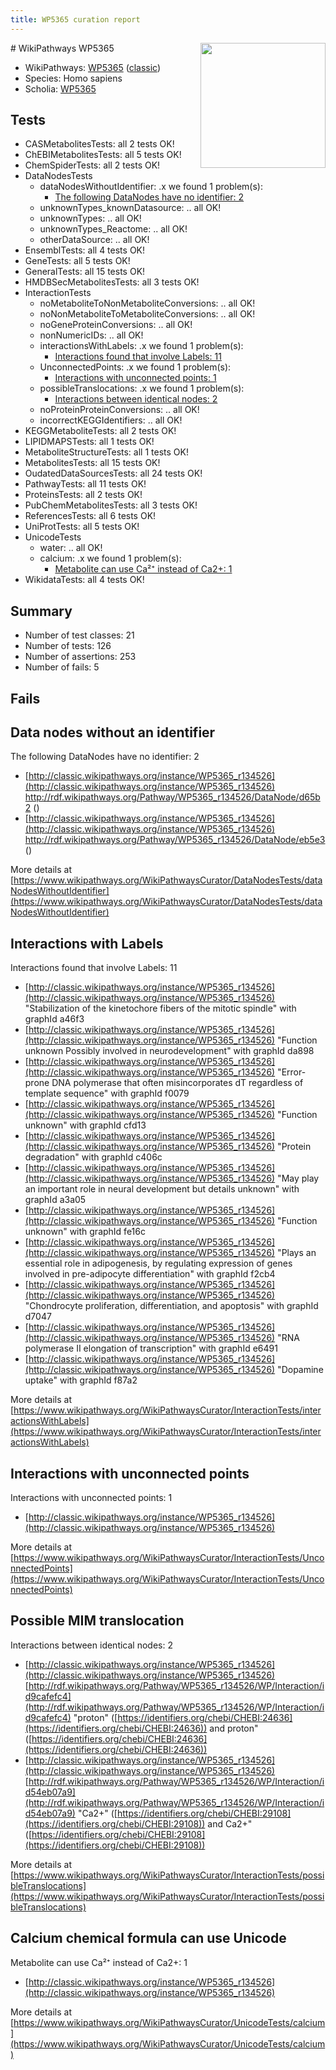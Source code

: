 ```yaml
---
title: WP5365 curation report
---
```


<img style="float: right; width: 200px" src="https://upload.wikimedia.org/wikipedia/commons/thumb/8/83/Wplogo_with_text_500.png/640px-Wplogo_with_text_500.png" />
# WikiPathways WP5365

* WikiPathways: [WP5365](https://wikipathways.org/pathways/WP5365) ([classic](https://classic.wikipathways.org/instance/WP5365))
* Species: Homo sapiens
* Scholia: [WP5365](https://scholia.toolforge.org/wikipathways/WP5365)
## Tests
* CASMetabolitesTests: all 2 tests OK!
* ChEBIMetabolitesTests: all 5 tests OK!
* ChemSpiderTests: all 2 tests OK!
* DataNodesTests
    * dataNodesWithoutIdentifier: .x we found 1 problem(s):
        * [The following DataNodes have no identifier: 2](#d2d32fa1)
    * unknownTypes_knownDatasource: .. all OK!
    * unknownTypes: .. all OK!
    * unknownTypes_Reactome: .. all OK!
    * otherDataSource: .. all OK!
* EnsemblTests: all 4 tests OK!
* GeneTests: all 5 tests OK!
* GeneralTests: all 15 tests OK!
* HMDBSecMetabolitesTests: all 3 tests OK!
* InteractionTests
    * noMetaboliteToNonMetaboliteConversions: .. all OK!
    * noNonMetaboliteToMetaboliteConversions: .. all OK!
    * noGeneProteinConversions: .. all OK!
    * nonNumericIDs: .. all OK!
    * interactionsWithLabels: .x we found 1 problem(s):
        * [Interactions found that involve Labels: 11](#fe97a8b9)
    * UnconnectedPoints: .x we found 1 problem(s):
        * [Interactions with unconnected points: 1](#35a61ad9)
    * possibleTranslocations: .x we found 1 problem(s):
        * [Interactions between identical nodes: 2](#1c118207)
    * noProteinProteinConversions: .. all OK!
    * incorrectKEGGIdentifiers: .. all OK!
* KEGGMetaboliteTests: all 2 tests OK!
* LIPIDMAPSTests: all 1 tests OK!
* MetaboliteStructureTests: all 1 tests OK!
* MetabolitesTests: all 15 tests OK!
* OudatedDataSourcesTests: all 24 tests OK!
* PathwayTests: all 11 tests OK!
* ProteinsTests: all 2 tests OK!
* PubChemMetabolitesTests: all 3 tests OK!
* ReferencesTests: all 6 tests OK!
* UniProtTests: all 5 tests OK!
* UnicodeTests
    * water: .. all OK!
    * calcium: .x we found 1 problem(s):
        * [Metabolite can use Ca²⁺ instead of Ca2+: 1](#11d84c22)
* WikidataTests: all 4 tests OK!


## Summary

* Number of test classes: 21
* Number of tests: 126
* Number of assertions: 253
* Number of fails: 5

## Fails

<a name="d2d32fa1" />

## Data nodes without an identifier

The following DataNodes have no identifier: 2

* [http://classic.wikipathways.org/instance/WP5365_r134526](http://classic.wikipathways.org/instance/WP5365_r134526) http://rdf.wikipathways.org/Pathway/WP5365_r134526/DataNode/d65b2 ()
* [http://classic.wikipathways.org/instance/WP5365_r134526](http://classic.wikipathways.org/instance/WP5365_r134526) http://rdf.wikipathways.org/Pathway/WP5365_r134526/DataNode/eb5e3 ()


More details at [https://www.wikipathways.org/WikiPathwaysCurator/DataNodesTests/dataNodesWithoutIdentifier](https://www.wikipathways.org/WikiPathwaysCurator/DataNodesTests/dataNodesWithoutIdentifier)

<a name="fe97a8b9" />

## Interactions with Labels

Interactions found that involve Labels: 11

* [http://classic.wikipathways.org/instance/WP5365_r134526](http://classic.wikipathways.org/instance/WP5365_r134526) "Stabilization of the kinetochore
fibers of the mitotic spindle" with graphId a46f3
* [http://classic.wikipathways.org/instance/WP5365_r134526](http://classic.wikipathways.org/instance/WP5365_r134526) "Function unknown
Possibly involved 
in neurodevelopment" with graphId da898
* [http://classic.wikipathways.org/instance/WP5365_r134526](http://classic.wikipathways.org/instance/WP5365_r134526) "Error-prone DNA polymerase that often misincorporates
dT regardless of template sequence" with graphId f0079
* [http://classic.wikipathways.org/instance/WP5365_r134526](http://classic.wikipathways.org/instance/WP5365_r134526) "Function unknown" with graphId cfd13
* [http://classic.wikipathways.org/instance/WP5365_r134526](http://classic.wikipathways.org/instance/WP5365_r134526) "Protein degradation" with graphId c406c
* [http://classic.wikipathways.org/instance/WP5365_r134526](http://classic.wikipathways.org/instance/WP5365_r134526) "May play an important 
role in neural development
but details unknown" with graphId a3a05
* [http://classic.wikipathways.org/instance/WP5365_r134526](http://classic.wikipathways.org/instance/WP5365_r134526) "Function unknown" with graphId fe16c
* [http://classic.wikipathways.org/instance/WP5365_r134526](http://classic.wikipathways.org/instance/WP5365_r134526) "Plays an essential role in adipogenesis, 
by regulating expression of genes involved
in pre-adipocyte differentiation" with graphId f2cb4
* [http://classic.wikipathways.org/instance/WP5365_r134526](http://classic.wikipathways.org/instance/WP5365_r134526) "Chondrocyte proliferation, 
differentiation, and apoptosis" with graphId d7047
* [http://classic.wikipathways.org/instance/WP5365_r134526](http://classic.wikipathways.org/instance/WP5365_r134526) "RNA polymerase II elongation of transcription" with graphId e6491
* [http://classic.wikipathways.org/instance/WP5365_r134526](http://classic.wikipathways.org/instance/WP5365_r134526) "Dopamine uptake" with graphId f87a2


More details at [https://www.wikipathways.org/WikiPathwaysCurator/InteractionTests/interactionsWithLabels](https://www.wikipathways.org/WikiPathwaysCurator/InteractionTests/interactionsWithLabels)

<a name="35a61ad9" />

## Interactions with unconnected points

Interactions with unconnected points: 1

* [http://classic.wikipathways.org/instance/WP5365_r134526](http://classic.wikipathways.org/instance/WP5365_r134526)


More details at [https://www.wikipathways.org/WikiPathwaysCurator/InteractionTests/UnconnectedPoints](https://www.wikipathways.org/WikiPathwaysCurator/InteractionTests/UnconnectedPoints)

<a name="1c118207" />

## Possible MIM translocation

Interactions between identical nodes: 2

* [http://classic.wikipathways.org/instance/WP5365_r134526](http://classic.wikipathways.org/instance/WP5365_r134526) [http://rdf.wikipathways.org/Pathway/WP5365_r134526/WP/Interaction/id9cafefc4](http://rdf.wikipathways.org/Pathway/WP5365_r134526/WP/Interaction/id9cafefc4) "proton" ([https://identifiers.org/chebi/CHEBI:24636](https://identifiers.org/chebi/CHEBI:24636)) and 
proton" ([https://identifiers.org/chebi/CHEBI:24636](https://identifiers.org/chebi/CHEBI:24636))
* [http://classic.wikipathways.org/instance/WP5365_r134526](http://classic.wikipathways.org/instance/WP5365_r134526) [http://rdf.wikipathways.org/Pathway/WP5365_r134526/WP/Interaction/id54eb07a9](http://rdf.wikipathways.org/Pathway/WP5365_r134526/WP/Interaction/id54eb07a9) "Ca2+" ([https://identifiers.org/chebi/CHEBI:29108](https://identifiers.org/chebi/CHEBI:29108)) and 
Ca2+" ([https://identifiers.org/chebi/CHEBI:29108](https://identifiers.org/chebi/CHEBI:29108))


More details at [https://www.wikipathways.org/WikiPathwaysCurator/InteractionTests/possibleTranslocations](https://www.wikipathways.org/WikiPathwaysCurator/InteractionTests/possibleTranslocations)

<a name="11d84c22" />

## Calcium chemical formula can use Unicode

Metabolite can use Ca²⁺ instead of Ca2+: 1

* [http://classic.wikipathways.org/instance/WP5365_r134526](http://classic.wikipathways.org/instance/WP5365_r134526)


More details at [https://www.wikipathways.org/WikiPathwaysCurator/UnicodeTests/calcium](https://www.wikipathways.org/WikiPathwaysCurator/UnicodeTests/calcium)

